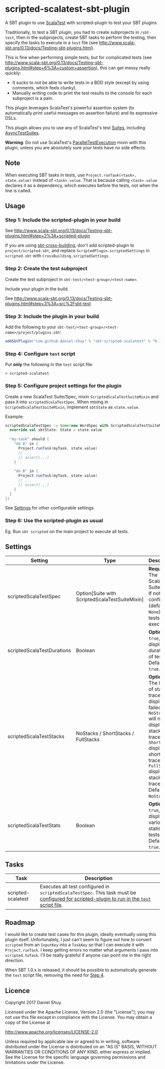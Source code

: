 # scripted-scalatest-sbt-plugin
A SBT plugin to use [ScalaTest](http://www.scalatest.org/) with scripted-plugin to test your SBT plugins

Traditionally, to test a SBT plugin, you had to create subprojects in `/sbt-test`, then in the subprojects, create SBT tasks to perform the testing, then specify the tasks to execute in a `test` file (see http://www.scala-sbt.org/0.13/docs/Testing-sbt-plugins.html).

This is fine when performing simple tests, but for complicated tests (see http://www.scala-sbt.org/0.13/docs/Testing-sbt-plugins.html#step+6%3A+custom+assertion), this can get messy really quickly:
- It sucks to not be able to write tests in a BDD style (except by using comments, which feels clunky).
- Manually writing code to print the test results to the console for each subproject is a pain.

This plugin leverages ScalaTest's powerful assertion system (to automatically print useful messages on assertion failure) and its expressive DSLs.

This plugin allows you to use any of ScalaTest's test [Suites](http://www.scalatest.org/user_guide/selecting_a_style), including [AsyncTestSuites](http://www.scalatest.org/user_guide/async_testing).

__Warning__: Do not use ScalaTest's [ParallelTestExecution](http://doc.scalatest.org/3.0.0/index.html#org.scalatest.ParallelTestExecution) mixin with this plugin, unless you are absolutely sure your tests have no side effects.

## Note
When executing SBT tasks in tests, use `Project.runTask(<task>, state.value)` instead of `<task>.value`. That is because calling `<task>.value` declares it as a dependency, which executes before the tests, not when the line is called.

## Usage

### Step 1: Include the scripted-plugin in your build

See http://www.scala-sbt.org/0.13/docs/Testing-sbt-plugins.html#step+2%3A+scripted-plugin

If you are using [sbt-cross-building](https://github.com/jrudolph/sbt-cross-building), don't add scripted-plugin to `project/scripted.sbt`, and replace `ScriptedPlugin.scriptedSettings` in `scripted.sbt` with `CrossBuilding.scriptedSettings`.

### Step 2: Create the test subproject

Create the test subproject in `sbt-test/<test-group>/<test-name>`.

Include your plugin in the build.

See http://www.scala-sbt.org/0.13/docs/Testing-sbt-plugins.html#step+3%3A+src%2Fsbt-test

### Step 3: Include the plugin in your build

Add the following to your `sbt-test/<test-group>/<test-name>/project/plugins.sbt`:
```scala
addSbtPlugin("com.github.daniel-shuy" % "sbt-scripted-scalatest" % "0.1.0")
```

### Step 4: Configure `test` script

Put __only__ the following in the `test` script file:

`> scripted-scalatest`

### Step 5: Configure project settings for the plugin

Create a new ScalaTest Suite/Spec, mixin `ScriptedScalaTestSuiteMixin` and pass it into `scriptedScalaTestSpec`. When mixing in `ScriptedScalaTestSuiteMixin`, implement `sbtState` as `state.value`.

Example:
```scala
scriptedScalaTestSpec := Some(new WordSpec with ScriptedScalaTestSuiteMixin {
  override val sbtState: State = state.value
    
  "my-task" should {
    "do A" in {
      Project.runTask(myTask, state.value)
      // ...
      // assert(...)
    }
    
    "do B" in {
      Project.runTask(myTask, state.value)
      // ...
      // assert(...)
    }
  }
})
```

See [Settings](#settings) for other configurable settings.

### Step 6: Use the scripted-plugin as usual

Eg. Run `sbt scripted` on the main project to execute all tests.

## Settings

| Setting                    | Type                                           | Description                                                                                                                                                                                                                     |
| -------------------------- | ---------------------------------------------- | ------------------------------------------------------------------------------------------------------------------------------------------------------------------------------------------------------------------------------- |
| scriptedScalaTestSpec      | Option[Suite with ScriptedScalaTestSuiteMixin] | __Required__. The ScalaTest Suite/Spec. If not configured (defaults to `None`), no tests will be executed.                                                                                                                      |
| scriptedScalaTestDurations | Boolean                                        | __Optional__. If `true`, displays durations of tests. Defaults to `true`.                                                                                                                                                       |
| scriptedScalaTestStacks    | NoStacks / ShortStacks / FullStacks            | __Optional__. The length of stack traces to display for failed tests. `NoStacks` will not display any stack traces. `ShortStacks` displays short stack traces. `FullStacks` displays full stack traces. Defaults to `NoStacks`. |
| scriptedScalaTestStats     | Boolean                                        | __Optional__. If `true`, displays various statistics of tests. Defaults to `true`.                                                                                                                                              |

## Tasks

| Task               | Description                                                                                                                                                                                                                                                                 |
| ------------------ | --------------------------------------------------------------------------------------------------------------------------------------------------------------------------------------------------------------------------------------------------------------------------- |
| scripted-scalatest | Executes all test configured in `scriptedScalaTestSpec`. This task must be [configured for scripted-plugin to run in the `test` script file](https://github.com/daniel-shuy/scripted-scalatest-sbt-plugin/new/master?readme=1#user-content-step-4-configure-test-script). |

## Roadmap

I would like to create test cases for this plugin, ideally eventually using this plugin itself. Unfortunately, I just can't seem to figure out how to convert `scripted` from an `InputKey` into a `TaskKey` so that I can execute it with `Project.runTask`. I keep getting errors no matter what arguments I pass into `scripted.toTask`. I'll be really grateful if anyone can point me in the right direction.

When SBT 1.0.x is released, it should be possible to automatically generate the `test` script file, removing the need for [Step 4](#step-4-configure-test-script).

## Licence

Copyright 2017 Daniel Shuy

Licensed under the Apache License, Version 2.0 (the "License"); you may not use this file except in compliance with the License. You may obtain a copy of the License at

http://www.apache.org/licenses/LICENSE-2.0

Unless required by applicable law or agreed to in writing, software distributed under the License is distributed on an "AS IS" BASIS, WITHOUT WARRANTIES OR CONDITIONS OF ANY KIND, either express or implied. See the License for the specific language governing permissions and limitations under the License.
